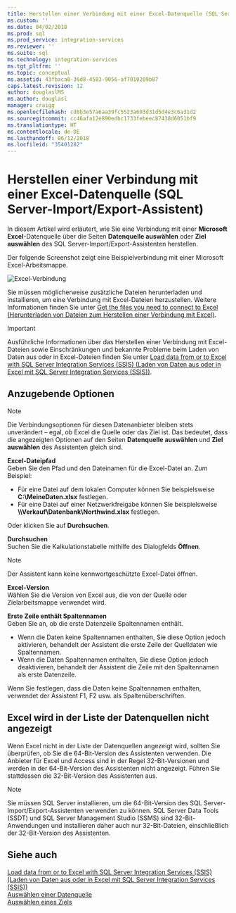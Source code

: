 ```yaml
---
title: Herstellen einer Verbindung mit einer Excel-Datenquelle (SQL Server-Import/Export-Assistent) | Microsoft-Dokumentation
ms.custom: ''
ms.date: 04/02/2018
ms.prod: sql
ms.prod_service: integration-services
ms.reviewer: ''
ms.suite: sql
ms.technology: integration-services
ms.tgt_pltfrm: ''
ms.topic: conceptual
ms.assetid: 43fbaca0-36d8-4583-9056-af7010209b87
caps.latest.revision: 12
author: douglaslMS
ms.author: douglasl
manager: craigg
ms.openlocfilehash: cd8b3e57a6aa39fc5523a693d31d5d4e3c6a31d2
ms.sourcegitcommit: cc46afa12e890edbc1733febeec87438d6051bf9
ms.translationtype: HT
ms.contentlocale: de-DE
ms.lasthandoff: 06/12/2018
ms.locfileid: "35401282"
---
```

# <a name="connect-to-an-excel-data-source-sql-server-import-and-export-wizard"></a>Herstellen einer Verbindung mit einer Excel-Datenquelle (SQL Server-Import/Export-Assistent)
In diesem Artikel wird erläutert, wie Sie eine Verbindung mit einer **Microsoft Excel**-Datenquelle über die Seiten **Datenquelle auswählen** oder **Ziel auswählen** des SQL Server-Import/Export-Assistenten herstellen.

Der folgende Screenshot zeigt eine Beispielverbindung mit einer Microsoft Excel-Arbeitsmappe.

![Excel-Verbindung](../../integration-services/import-export-data/media/excel-connection.png) 

Sie müssen möglicherweise zusätzliche Dateien herunterladen und installieren, um eine Verbindung mit Excel-Dateien herzustellen. Weitere Informationen finden Sie unter [Get the files you need to connect to Excel (Herunterladen von Dateien zum Herstellen einer Verbindung mit Excel)](../load-data-to-from-excel-with-ssis.md#files-you-need).

> [!IMPORTANT]
> Ausführliche Informationen über das Herstellen einer Verbindung mit Excel-Dateien sowie Einschränkungen und bekannte Probleme beim Laden von Daten aus oder in Excel-Dateien finden Sie unter [Load data from or to Excel with SQL Server Integration Services (SSIS) (Laden von Daten aus oder in Excel mit SQL Server Integration Services (SSIS))](../load-data-to-from-excel-with-ssis.md).

## <a name="options-to-specify"></a>Anzugebende Optionen

> [!NOTE]
> Die Verbindungsoptionen für diesen Datenanbieter bleiben stets unverändert – egal, ob Excel die Quelle oder das Ziel ist. Das bedeutet, dass die angezeigten Optionen auf den Seiten **Datenquelle auswählen** und **Ziel auswählen** des Assistenten gleich sind.

**Excel-Dateipfad**  
 Geben Sie den Pfad und den Dateinamen für die Excel-Datei an. Zum Beispiel:
-   Für eine Datei auf dem lokalen Computer können Sie beispielsweise **C:\\MeineDaten.xlsx** festlegen.
-   Für eine Datei auf einer Netzwerkfreigabe können Sie beispielsweise **\\\\Verkauf\\Datenbank\\Northwind.xlsx** festlegen.

Oder klicken Sie auf **Durchsuchen**.  
  
 **Durchsuchen**  
 Suchen Sie die Kalkulationstabelle mithilfe des Dialogfelds **Öffnen**.  

> [!NOTE]
> Der Assistent kann keine kennwortgeschützte Excel-Datei öffnen.

 **Excel-Version**  
Wählen Sie die Version von Excel aus, die von der Quelle oder Zielarbeitsmappe verwendet wird.

**Erste Zeile enthält Spaltennamen**  
Geben Sie an, ob die erste Datenzeile Spaltennamen enthält.
-   Wenn die Daten keine Spaltennamen enthalten, Sie diese Option jedoch aktivieren, behandelt der Assistent die erste Zeile der Quelldaten wie Spaltennamen.
-   Wenn die Daten Spaltennamen enthalten, Sie diese Option jedoch deaktivieren, behandelt der Assistent die Zeile mit den Spaltennamen als erste Datenzeile.

Wenn Sie festlegen, dass die Daten keine Spaltennamen enthalten, verwendet der Assistent F1, F2 usw. als Spaltenüberschriften.

## <a name="i-dont-see-excel-in-the-list-of-data-sources"></a>Excel wird in der Liste der Datenquellen nicht angezeigt
Wenn Excel nicht in der Liste der Datenquellen angezeigt wird, sollten Sie überprüfen, ob Sie die 64-Bit-Version des Assistenten verwenden. Die Anbieter für Excel und Access sind in der Regel 32-Bit-Versionen und werden in der 64-Bit-Version des Assistenten nicht angezeigt. Führen Sie stattdessen die 32-Bit-Version des Assistenten aus.

> [!NOTE]
> Sie müssen SQL Server installieren, um die 64-Bit-Version des SQL Server-Import/Export-Assistenten verwenden zu können. SQL Server Data Tools (SSDT) und SQL Server Management Studio (SSMS) sind 32-Bit-Anwendungen und installieren daher auch nur 32-Bit-Dateien, einschließlich der 32-Bit-Version des Assistenten.

## <a name="see-also"></a>Siehe auch
[Load data from or to Excel with SQL Server Integration Services (SSIS) (Laden von Daten aus oder in Excel mit SQL Server Integration Services (SSIS))](../load-data-to-from-excel-with-ssis.md)  
[Auswählen einer Datenquelle](../../integration-services/import-export-data/choose-a-data-source-sql-server-import-and-export-wizard.md)  
[Auswählen eines Ziels](../../integration-services/import-export-data/choose-a-destination-sql-server-import-and-export-wizard.md)

